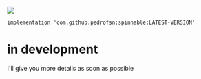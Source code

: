 [![](https://www.jitpack.io/v/pedrofsn/spinnable.svg)](https://www.jitpack.io/#pedrofsn/spinnable)

```
implementation 'com.github.pedrofsn:spinnable:LATEST-VERSION'
```

# in development
I'll give you more details as soon as possible
